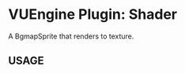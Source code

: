 VUEngine Plugin: Shader
=======================================

A BgmapSprite that renders to texture.


USAGE
-----
